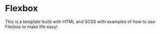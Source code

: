 # Flexbox
This is a template build with HTML and SCSS with examples of how to use Flexbox to make life easy! 
